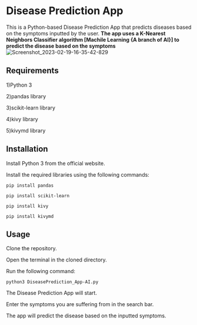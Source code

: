 # Disease Prediction App

This is a Python-based Disease Prediction App that predicts diseases based on the symptoms inputted by the user. **The app uses a K-Nearest Neighbors Classifier algorithm [Machile Learning {A branch of AI}] to predict the disease based on the symptoms**
![Screenshot_2023-02-19-16-35-42-829](https://user-images.githubusercontent.com/114089324/219944078-5c6afa0d-aafd-4471-8181-033aba979dfc.jpeg)
## Requirements
1)Python 3

2)pandas library

3)scikit-learn library

4)kivy library

5)kivymd library

## Installation

Install Python 3 from the official website.

Install the required libraries using the following commands:
```
pip install pandas

pip install scikit-learn

pip install kivy

pip install kivymd
```
## Usage

Clone the repository.

Open the terminal in the cloned directory.

Run the following command:
```
python3 DiseasePrediction_App-AI.py
```
The Disease Prediction App will start.

Enter the symptoms you are suffering from in the search bar.

The app will predict the disease based on the inputted symptoms.
